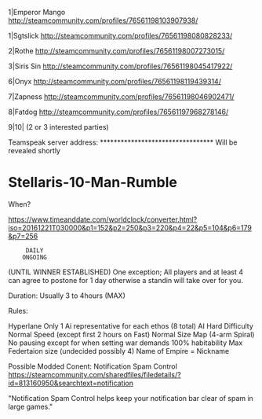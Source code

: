 

1|Emperor Mango
http://steamcommunity.com/profiles/76561198103907938/

1|Sgtslick
http://steamcommunity.com/profiles/76561198080828233/

2|Rothe
http://steamcommunity.com/profiles/76561198007273015/

3|Siris Sin
http://steamcommunity.com/profiles/76561198045417922/

6|Onyx
http://steamcommunity.com/profiles/76561198119439314/

7|Zapness
http://steamcommunity.com/profiles/76561198046902471/

8|Fatdog
http://steamcommunity.com/profiles/76561197968278146/

9|10| (2 or 3 interested parties)

Teamspeak server address: ********************************* Will be revealed shortly

# Stellaris-10-Man-Rumble

When?

https://www.timeanddate.com/worldclock/converter.html?iso=20161221T030000&p1=152&p2=250&p3=220&p4=22&p5=104&p6=179&p7=256

         DAILY 
        ONGOING
(UNTIL WINNER ESTABLISHED)
One exception; All players and at least 4 can agree to postone for 1 day otherwise a standin will take over for you.

Duration:
Usually 3 to 4hours (MAX) 


Rules:

Hyperlane Only
1 Ai representative for each ethos (8 total) 
AI Hard Difficulty
Normal Speed (except first 2 hours on Fast)
Normal Size Map (4-arm Spiral)
No pausing except for when setting war demands
100% habitability
Max Federtaion size (undecided possibly 4)
Name of Empire = Nickname


Possible Modded Conent: Notification Spam Control
https://steamcommunity.com/sharedfiles/filedetails/?id=813160950&searchtext=notification

"Notification Spam Control helps keep your notification bar clear of spam in large games."

